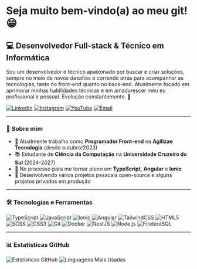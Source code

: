 # Seja muito bem-vindo(a) ao meu git! 😁

## 💻 Desenvolvedor Full-stack & Técnico em Informática

Sou um desenvolvedor e técnico apaixonado por buscar e criar soluções, sempre no meio de novos desafios e correndo atrás para acompanhar as tecnologias, tanto no front-end quanto no back-end. Atualmente focado em aprimorar minhas habilidades técnicas e em amadurescer meu eu profissional e pessoal. Evolução constantemente. 🚀

[![LinkedIn](https://img.shields.io/badge/LinkedIn-0077B5?style=flat-square)](https://www.linkedin.com/in/f3rn-luiz/) [![Instagram](https://img.shields.io/badge/Instagram-E4405F?style=flat-square&logo=instagram&logoColor=white)](https://www.instagram.com/f3rn.luiz) [![YouTube](https://img.shields.io/badge/YouTube-FF0000?style=flat-square&logo=youtube&logoColor=white)](https://www.youtube.com/@f3rn-luiz) [![Email](https://img.shields.io/badge/Email-D14836?style=flat-square&logo=Gmail&logoColor=white)](mailto:f3rn.luiz@gmail.com)

---

### 👤 Sobre mim

-   🏢 Atualmente trabalho como **Programador Front-end** na **Agilizae Tecnologia** (desde outubro/2023)
-   📚 Estudante de **Ciência da Computação** na **Universidade Cruzeiro do Sul** (2024-2027)
-   🌱 No processo para me tornar pleno em **TypeScript**, **Angular** e **Ionic**
-   🔭 Desenvolvendo vários projetos pessoais open-source e alguns projetos privados em produção

---

### 🛠️ Tecnologias e Ferramentas

![TypeScript](https://img.shields.io/badge/-TypeScript-3178C6?style=flat-square&logo=typescript&logoColor=white) ![JavaScript](https://img.shields.io/badge/-JavaScript-F7DF1E?style=flat-square&logo=javascript&logoColor=black) ![Ionic](https://img.shields.io/badge/-Ionic-3880FF?style=flat-square&logo=ionic&logoColor=white) ![Angular](https://img.shields.io/badge/-Angular-DD0031?style=flat-square&logo=angular&logoColor=white) ![TailwindCSS](https://img.shields.io/badge/-TailwindCSS-38B2AC?style=flat-square&logo=tailwind-css&logoColor=white) ![HTML5](https://img.shields.io/badge/-HTML5-E34F26?style=flat-square&logo=html5&logoColor=white) ![SCSS](https://img.shields.io/badge/-SCSS-CC6699?style=flat-square&logo=sass&logoColor=white) ![CSS3](https://img.shields.io/badge/-CSS3-1572B6?style=flat-square&logo=css3&logoColor=white) ![Git](https://img.shields.io/badge/-Git-F05032?style=flat-square&logo=git&logoColor=white) ![Docker](https://img.shields.io/badge/-Docker-2496ED?style=flat-square&logo=docker&logoColor=white) ![NestJS](https://img.shields.io/badge/-NestJS-E0234E?style=flat-square&logo=nestjs&logoColor=white) ![Node.js](https://img.shields.io/badge/Node.js-339933?style=flat-square&logo=node.js&logoColor=white) ![FirebirdSQL](https://img.shields.io/badge/-FirebirdSQL-FF4500?style=flat-square&logo=firebird&logoColor=white)

---

### 📊 Estatísticas GitHub

![Estatísticas GitHub](https://github-readme-stats.vercel.app/api?username=f3rn-luiz&show_icons=true&theme=radical) ![Linguagens Mais Usadas](https://github-readme-stats.vercel.app/api/top-langs/?username=f3rn-luiz&layout=compact&theme=radical)
